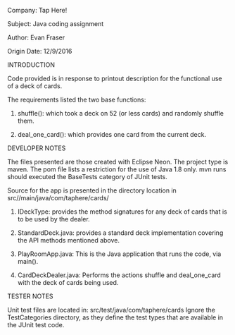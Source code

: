 Company: Tap Here!

Subject: Java coding assignment

Author: Evan Fraser

Origin Date: 12/9/2016


INTRODUCTION

Code provided is in response to printout description for the functional use of a deck of cards.

The requirements listed the two base functions:

1. shuffle(): which took a deck on 52 (or less cards) and randomly shuffle them.

2. deal_one_card(): which provides one card from the current deck.


DEVELOPER NOTES

The files presented are those created with Eclipse Neon.  The project type is maven.  The pom file lists a restriction for the use of Java 1.8 only.  mvn runs should executed the BaseTests category of JUnit tests.


Source for the app is presented in the directory location in src//main/java/com/taphere/cards/

1) IDeckType: provides the method signatures for any deck of cards that is to be used by the dealer.

2) StandardDeck.java: provides a standard deck implementation covering the API methods mentioned above.

3) PlayRoomApp.java: This is the Java application that runs the code, via main().

4) CardDeckDealer.java: Performs the actions shuffle and deal_one_card with the deck of cards being used.  


TESTER NOTES

Unit test files are located in: 
src/test/java/com/taphere/cards
Ignore the TestCategories directory, as they define the test types that are available in the JUnit test code.
